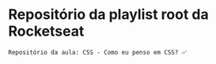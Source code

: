 # Repositório da playlist root da Rocketseat

```
Repositório da aula: CSS - Como eu penso em CSS? ✅
```